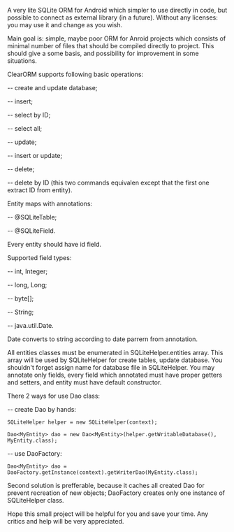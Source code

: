 A very lite SQLite ORM for Android which simpler to use directly in code, but possible to connect as external library (in a future). Without any licenses: you may use it and change as you wish.

Main goal is: simple, maybe poor ORM for Anroid projects which consists of minimal number of files that should be compiled directly to project. This should give a some basis, and possibility for improvement in some situations. 

ClearORM supports following basic operations:

-- create and update database;

-- insert;

-- select by ID;

-- select all;

-- update;

-- insert or update;

-- delete;

-- delete by ID (this two commands equivalen except that the first one extract ID from entity).

Entity maps with annotations: 

-- @SQLiteTable;

-- @SQLiteField.

Every entity should have id field. 

Supported field types:

-- int, Integer;

-- long, Long;

-- byte[];

-- String;

-- java.util.Date.

Date converts to string according to date parrern from annotation.

All entities classes must be enumerated in SQLiteHelper.entities array. This array will be used by SQLiteHelper for create tables, update database. You shouldn't forget assign name for database file in SQLiteHelper. You may annotate only fields, every field which annotated must have proper getters and setters, and entity must have default constructor.

There 2 ways for use Dao class:

-- create Dao by hands: 

	SQLiteHelper helper = new SQLiteHelper(context);

	Dao<MyEntity> dao = new Dao<MyEntity>(helper.getWritableDatabase(), MyEntity.class);

-- use DaoFactory:

	Dao<MyEntity> dao = DaoFactory.getInstance(context).getWriterDao(MyEntity.class);

Second solution is prefferable, because it caches all created Dao for prevent recreation of new objects; DaoFactory creates only one instance of SQLiteHelper class.

Hope this small project will be helpful for you and save your time. Any critics and help will be very appreciated.